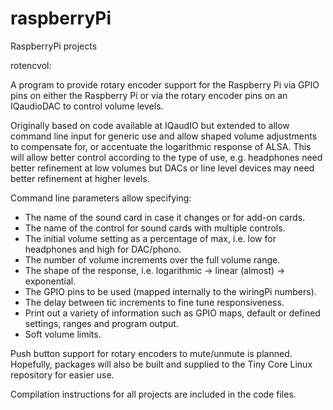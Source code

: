 # raspberryPi
RaspberryPi projects

rotencvol:

A program to provide rotary encoder support for the Raspberry Pi via GPIO pins on either the Raspberry Pi 
or via the rotary encoder pins on an IQaudioDAC to control volume levels.

Originally based on code available at IQaudIO but extended to allow command line input for generic use and allow shaped volume adjustments to compensate for, or accentuate the logarithmic response of ALSA. This will allow better control according to the type of use, e.g. headphones need better refinement at low volumes but DACs or line level devices may need better refinement at higher levels.

Command line parameters allow specifying:

* The name of the sound card in case it changes or for add-on cards.
* The name of the control for sound cards with multiple controls.
* The initial volume setting as a percentage of max, i.e. low for headphones and high for DAC/phono.
* The number of volume increments over the full volume range.
* The shape of the response, i.e. logarithmic -> linear (almost) -> exponential.
* The GPIO pins to be used (mapped internally to the wiringPi numbers).
* The delay between tic increments to fine tune responsiveness.
* Print out a variety of information such as GPIO maps, default or defined settings, ranges and program output.
* Soft volume limits.

Push button support for rotary encoders to mute/unmute is planned.
Hopefully, packages will also be built and supplied to the Tiny Core Linux repository for easier use.

Compilation instructions for all projects are included in the code files.

